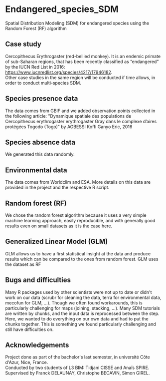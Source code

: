 # Endangered_species_SDM
Spatial Distribution Modeling (SDM) for endangered species using the Random Forest (RF) algorithm

## Case study
Cercopithecus Erythrogaster (red-bellied monkey).
It is an endemic primate of sub-Saharan regions, that has been recently classified as “endangered” by the IUCN Red List in 2016: https://www.iucnredlist.org/species/4217/17946182.  
Other case studies in the same region will be conducted if time allows, in order to conduct multi-species SDM.

## Species presence data
The data comes from GBIF and we added observation points collected in the following article: "Dynamique spatiale des populations de Cercopithecus erythrogaster erythrogaster Gray dans le complexe d’aires protégées Togodo (Togo)" by AGBESSI Koffi Ganyo Eric, 2016

## Species absence data
We generated this data randomly.

## Environmental data
The data comes from Worldclim and ESA. More details on this data are provided in the project and the respective R script.

## Random forest (RF)
We chose the random forest algorithm because it uses a very simple machine learning approach, easily reproducible, and with generally good results even on small datasets as it is the case here.

## Generalized Linear Model (GLM)
GLM allows us to have a first statistical insight at the data and produce results which can be compared to the ones from random forest. GLM uses the dataset as RF

## Bugs and difficulties
Many R packages used by other scientists were not up to date or didn't work on our data (scrubr for cleaning the data, terra for environmental data, mecofun for GLM, ...). Though we often found workarounds, this is particularly challenging for maps (joining, stacking, ...). 
Many SDM tutorials are written by chunks, and the input data is reprocessed between the step. Here, we wanted to do everything on our own data and had to put the chunks together. This is something we found particularly challenging and still have difficulties on.

## Acknowledgements
Project done as part of the bachelor's last semester, in université Côte d'Azur, Nice, France.  
Conducted by two students of L3 BIM: Tidjani CISSE and Anaïs SPIRE.  
Supervised by Franck DELAUNAY, Christophe BECAVIN, Simon GIREL.

